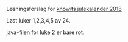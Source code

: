 Løsningsforslag for <a href="https://julekalender.knowit.no/">knowits julekalender 2018</a>

Løst luker 1,2,3,4,5 av 24.

java-filen for luke 2 er bare rot.
